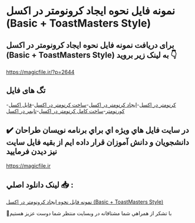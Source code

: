 # نمونه فایل نحوه ایجاد کرونومتر در اکسل (Basic + ToastMasters Style)

## برای دریافت نمونه فایل نحوه ایجاد کرونومتر در اکسل (Basic + ToastMasters Style) به لینک زیر بروید 👇

https://magicfile.ir/?p=2644

## تگ های فایل

-[کرنومتر در اکسل](https://magicfile.ir/product/%d9%86%d9%85%d9%88%d9%86%d9%87-%d9%81%d8%a7%db%8c%d9%84-%d9%86%d8%ad%d9%88%d9%87-%d8%a7%db%8c%d8%ac%d8%a7%d8%af-%da%a9%d8%b1%d9%88%d9%86%d9%88%d9%85%d8%aa%d8%b1-%d8%af%d8%b1-%d8%a7%da%a9%d8%b3%d9%84/)-[ایجاد کرنومتر در اکسل](https://magicfile.ir/product/%d9%86%d9%85%d9%88%d9%86%d9%87-%d9%81%d8%a7%db%8c%d9%84-%d9%86%d8%ad%d9%88%d9%87-%d8%a7%db%8c%d8%ac%d8%a7%d8%af-%da%a9%d8%b1%d9%88%d9%86%d9%88%d9%85%d8%aa%d8%b1-%d8%af%d8%b1-%d8%a7%da%a9%d8%b3%d9%84/)-[ساخت کرنومتر در اکسل](https://magicfile.ir/product/%d9%86%d9%85%d9%88%d9%86%d9%87-%d9%81%d8%a7%db%8c%d9%84-%d9%86%d8%ad%d9%88%d9%87-%d8%a7%db%8c%d8%ac%d8%a7%d8%af-%da%a9%d8%b1%d9%88%d9%86%d9%88%d9%85%d8%aa%d8%b1-%d8%af%d8%b1-%d8%a7%da%a9%d8%b3%d9%84/)-[فایل اکسل کورنومتر](https://magicfile.ir/product/%d9%86%d9%85%d9%88%d9%86%d9%87-%d9%81%d8%a7%db%8c%d9%84-%d9%86%d8%ad%d9%88%d9%87-%d8%a7%db%8c%d8%ac%d8%a7%d8%af-%da%a9%d8%b1%d9%88%d9%86%d9%88%d9%85%d8%aa%d8%b1-%d8%af%d8%b1-%d8%a7%da%a9%d8%b3%d9%84/)-[ساخت کامل کرنومتر در اکسل](https://magicfile.ir/product/%d9%86%d9%85%d9%88%d9%86%d9%87-%d9%81%d8%a7%db%8c%d9%84-%d9%86%d8%ad%d9%88%d9%87-%d8%a7%db%8c%d8%ac%d8%a7%d8%af-%da%a9%d8%b1%d9%88%d9%86%d9%88%d9%85%d8%aa%d8%b1-%d8%af%d8%b1-%d8%a7%da%a9%d8%b3%d9%84/)-[تایمر در اکسل](https://magicfile.ir/product/%d9%86%d9%85%d9%88%d9%86%d9%87-%d9%81%d8%a7%db%8c%d9%84-%d9%86%d8%ad%d9%88%d9%87-%d8%a7%db%8c%d8%ac%d8%a7%d8%af-%da%a9%d8%b1%d9%88%d9%86%d9%88%d9%85%d8%aa%d8%b1-%d8%af%d8%b1-%d8%a7%da%a9%d8%b3%d9%84/)

## ✔️ در سايت فايل هاي ويژه اي براي برنامه نويسان طراحان دانشجويان و دانش آموزان قرار داده ايم از بقيه فايل سايت نيز ديدن فرماييد

https://magicfile.ir


## لينک دانلود اصلي 📥 :

[نمونه فایل نحوه ایجاد کرونومتر در اکسل (Basic + ToastMasters Style)](https://magicfile.ir/product/%d9%86%d9%85%d9%88%d9%86%d9%87-%d9%81%d8%a7%db%8c%d9%84-%d9%86%d8%ad%d9%88%d9%87-%d8%a7%db%8c%d8%ac%d8%a7%d8%af-%da%a9%d8%b1%d9%88%d9%86%d9%88%d9%85%d8%aa%d8%b1-%d8%af%d8%b1-%d8%a7%da%a9%d8%b3%d9%84/) 


🙏با تشکر از همراهي شما مشتاقانه در وبسایت منتظر شما دوست عزیز هستیم

